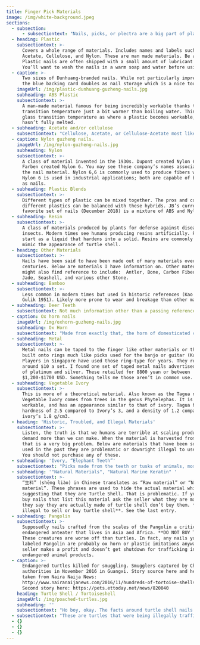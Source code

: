 ```yaml
---
title: Finger Pick Materials
image: /img/white-background.jpeg
sections:
  - subsection:
      - subsectiontext: "Nails, picks, or plectra are a big part of playing guzheng. The design and material change the sound the instrument produces. Below we will look at what materials guzheng nails are made of. Due to quality differences it is difficult to say that one material is better than any other but there are certain trends.\r\n\n\r\n\nMost modern finger picks are made either from a type of polymer (plastic) or turtle shell.  Both are relatively recent inventions. Master players spoke of playing without picks or using metal, bone, or ivory picks for much of their lives. Turtle shell came in to vogue because it is a hard material that polishes smooth, can be worked with relative ease, and is associated with concepts of luxury and artistry. Unfortunately so many sea turtles have been killed for their shells that the populations are in steep decline. If demand keeps up we won’t have turtles left. As members of this community we should use other materials for our nails. Thankfully, there are many choices.\r\n\n\r\n\nPlastics are a relatively new class of materials whose hardness, density, and workability can be customized. They are also far easier and cheaper to mass produce. They are less prone to wear than bamboo and lighter than stone.  They can be colored to any hue, stamped with meaningful symbols, or mixed with other materials to some interesting results.\r\n\n\r\n\nMetal is a choice as well, often coming with the advantage of being shaped into rings that one can wear without tape. Still other materials are possible as most any hard material can be used. Never before have guzheng players had this much choice!"
  - heading: Plastic
    subsectiontext: >-
      Covers a whole range of materials. Includes names and labels such as ABS,
      Acetate, Cellulose, and Nylon. These are man made materials. Be aware:
      Plastic nails are often shipped with a small amount of lubricant on them.
      You’ll want to wash the nails in a warm soap and water before using them.
  - caption: >-
      Two sizes of Dunhuang-branded nails. While not particularly impressive,
      the blue backing card doubles as nail storage which is a nice touch.
    imageUrl: /img/plastic-dunhuang-guzheng-nails.jpg
    subheading: ABS Plastic
    subsectiontext: >-
      A man-made material famous for being incredibly workable thanks to a glass
      transition temperature just a bit warmer than boiling water. Think of
      glass transition temperature as where a plastic becomes workable, but
      hasn’t fully melted.
  - subheading: Acetate and/or cellulose
    subsectiontext: "Cellulose, Acetate, or Cellulose-Acetate most likely refers to nails made of an acetate of cellulose. Cellulose is a material that gives plants structure. It can either be extracted from plants or produced separate from them. We are used to referring to cellulose-derived materials as “plastic” - plastic wrap is one example. \r\n\n\r\n\nAcetate is a class of materials that all have a similar chemical composition. We often refer to them as “plastic” as well. Put the two words together and you get an acetate that is made from cellulose."
  - caption: Nylon guzheng nails.
    imageUrl: /img/nylon-guzheng-nails.jpg
    subheading: Nylon
    subsectiontext: >-
      A class of material invented in the 1930s. Dupont created Nylon 6,6 and IG
      Farben created Nylon 6. You may see these company’s names associated with
      the nail material. Nylon 6,6 is commonly used to produce fibers while
      Nylon 6 is used in industrial applications; both are capable of being used
      as nails.
  - subheading: Plastic Blends
    subsectiontext: >-
      Different types of plastic can be mixed together. The pros and cons of
      different plastics can be balanced with these hybrids. JB’s current
      favorite set of nails (December 2018) is a mixture of ABS and Nylon.
  - subheading: Resin
    subsectiontext: >-
      A class of materials produced by plants for defense against disease and
      insects. Modern times see humans producing resins artificially. Resins
      start as a liquid that hardens into a solid. Resins are commonly used to
      mimic the appearance of turtle shell.
  - heading: Other Materials
    subsectiontext: >-
      Nails have been said to have been made out of many materials over the
      centuries. Below are materials I have information on. Other materials you
      might also find reference to include:  Antler, Bone, Carbon Fiber, Glass,
      Jade, Seashell, and various other Stone.
  - subheading: Bamboo
    subsectiontext: >-
      Less common in modern times but used in historic references (Kao 2003, van
      Gulik 1951). Likely more prone to wear and breakage than other materials.
  - subheading: Deer Teeth
    subsectiontext: Not much information other than a passing reference in van Gulik 1951.
  - caption: Ox horn nails
    imageUrl: /img/oxhorn-guzheng-nails.jpg
    subheading: Ox Horn
    subsectiontext: "Made from exactly that, the horn of domesticated cattle. Chemically similar to turtle shell, ox horn nails suffer from some limitations. They are regarded as inferior and thus, receive inferior craftsmanship. Ox horn nails are not always polished, leading to a surface that grips the strings. This unexpected resistance can slow a performer who is not ready for it. They have a reputation for cracking from extended use. \r\n\n\r\n\nEnriched, hardened, or otherwise treated horn should perform as well as turtle shell picks, but such nails are hard to find."
  - subheading: Metal
    subsectiontext: >-
      Metal nails can be taped to the finger like other materials or they can be
      built onto rings much like picks used for the banjo or guitar (Kao 2003).
      Players in Singapore have used those ring-type for years. They retail for
      around $10 a set. I found one set of taped metal nails advertised as a mix
      of platinum and silver. These retailed for 8800 yuan or between
      $1,200-$1700 USD. Something tells me those aren’t in common use.
  - subheading: Vegetable Ivory
    subsectiontext: >-
      This is more of a theoretical material. Also known as the Tagua nut,
      Vegetable Ivory comes from trees in the genus Phytelephas. It is hard,
      workable, and has an appearance similar to that of ivory. Tagua has a
      hardness of 2.5 compared to Ivory’s 3, and a density of 1.2 compared to
      ivory’s 1.8 g/cm3.
  - heading: 'Historic, Troubled, and Illegal Materials'
    subsectiontext: >-
      Listen, the truth is that we humans are terrible at scaling production. We
      demand more than we can make. When the material is harvested from the wild
      that is a very big problem. Below are materials that have been so over
      used in the past they are problematic or downright illegal to use today.
      You should not purchase any of these.
  - subheading: 'Ivory, “Elephant Teeth”'
    subsectiontext: "Picks made from the teeth or tusks of animals, most famously elephants. **DO NOT BUY THESE**. The ivory trade has led to the near destruction of elephants around the world. Laws have been passed in China, the US, and most other countries to stop the selling of elephant ivory. And yet, in 2018 I found “elephant teeth” nails for sale in a store. It was only one store out of several dozen that I visited but it was a disturbing reminder that they are still out there. Purchasing elephant ivory products is illegal. So is crossing borders with them.\r\n\n\r\n\nNow, I do have to say, the word “ivory” is a category covering more than the tusks of elephants. It is theoretically possible for ivory to be harvested from other animals but most don’t produce it in the right shape to be used for nails. (The elk of the American West grow two teeth of ivory, for example.) When you see “ivory”, assume that means elephant ivory. Don’t buy it."
  - subheading: '"Natural Materials", "Natural Marine Keratin" '
    subsectiontext: >-
      “生料” (shēng liào) in Chinese translates as “Raw material” or “Natural
      material”. These phrases are used to hide the actual material while
      suggesting that they are Turtle Shell. That is problematic. If you want to
      buy nails that list this material ask the seller what they are made of. If
      they say they are actually made of turtle shell don’t buy them. **It’s
      illegal to sell or buy turtle shell**. See the last entry.
  - subheading: Pangolin
    subsectiontext: >-
      Supposedly nails crafted from the scales of the Pangolin a critically
      endangered anteater that lives in Asia and Africa. **DO NOT BUY THESE**.
      These creatures are worse off than turtles. In fact, any nails you find
      labeled Pangolin are probably ox horn or plastic imitations anyways. The
      seller makes a profit and doesn’t get shutdown for trafficking in
      endangered animal products.
  - caption: >-
      Endangered turtles killed for smuggling. Smugglers captured by Chinese
      authorities in November 2016 in Guangxi. Story source here and here. Image
      taken from Naira Naija News:
      http://www.nairanaijanews.com/2016/11/hundreds-of-tortoise-shells-intercepted.html
      Second story here: https://pets.ettoday.net/news/820040
    heading: Turtle Shell / Tortoiseshell
    imageUrl: /img/poached-turtles.jpg
    subheading: ''
    subsectiontext: "Ho boy, okay. The facts around turtle shell nails puts Guzheng Alive in a tight position. On the one hand the goal of this website is to provide exposure to the guzheng for English speakers. Turtle shell nails are factually part of that world.  On the other hand **you should not use turtle shell nails**. Turtle Shell or Tortoiseshell has been **illegal in the US since 1975 and in China since 1981** which are the years they joined the CITES convention. If law isn’t enough, turtle shell harvesting has [destroyed sea turtle populations](https://www.worldwildlife.org/pages/infographic-sea-turtles). Sea turtles cannot be raised like fish. Sustainable harvesting has proven impossible. Further, since sea turtles live as long as humans (80 years) harvesting naturally deceased turtles does not address current demands. Thankfully, nail makers are constantly coming up with new materials that offer a range of advantages. Do the world a favor and buy a different material.\r\n\n\r\n\nSo. With all that said let’s get on to the facts of turtle shell nails.\r\n\n\r\n\nTurtle Shell - 玳瑁 (dàimào), translates badly as “cockroach”, or slightly better as “natural jewels”. These are the shells of any one of 7 sea turtles. **DO NOT BUY THESE**.  Turtle shell became a trend in China because it is a hard material that polishes smooth, can be worked with relative ease, and is associated with concepts of luxury and artistry. It is less prone to wear and chipping than bamboo and lighter and easier to work than stone. Turtle shell have been used for many luxury items.\r\n\n\r\n\nBuying Turtle Shell nails is selfish. Other materials sound great, are cheaper, and are easier to find. If you buy turtle shell for how they look or their status then you are engaging in the worst form of vanity. No one can see them! You put them on the inside of your hands! You cover them in tape! \r\n\n\r\n\nNow I must warn you, below is a disturbing image. It’s important to see it."
  - subsectiontext: "These are turtles that were being illegally trafficked through China. They were pulled from the wild and killed long before their 80 years were up. This type of ugliness has no place in a community devoted to such beauty as the guzheng provides. We have alternatives, we don’'t need to do this to these amazing creatures.\r\n\n\r\n\nThe longer people buy turtle products the greater the chance we'll drive them to extinction. No one will have them then. \r\n\n\r\n\nHigh quality plastics and ox horn provide a great sound. If you want something rare, get a set of vegetable ivory nails custom made for you by an artist. You’ll be the only player with them! But please, don’t buy turtle shell."
  - {}
  - {}
  - {}
---
```

